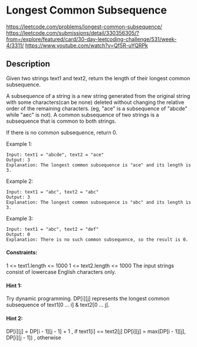 # Longest Common Subsequence

https://leetcode.com/problems/longest-common-subsequence/
https://leetcode.com/submissions/detail/330356305/?from=/explore/featured/card/30-day-leetcoding-challenge/531/week-4/3311/
https://www.youtube.com/watch?v=Qf5R-uYQRPk

## Description
Given two strings text1 and text2, return the length of their longest common subsequence.

A subsequence of a string is a new string generated from the original string with some characters(can be none) deleted without changing the relative order of the remaining characters. (eg, "ace" is a subsequence of "abcde" while "aec" is not). A common subsequence of two strings is a subsequence that is common to both strings.

If there is no common subsequence, return 0.


Example 1:
```
Input: text1 = "abcde", text2 = "ace" 
Output: 3  
Explanation: The longest common subsequence is "ace" and its length is 3.
```

Example 2:
```
Input: text1 = "abc", text2 = "abc"
Output: 3
Explanation: The longest common subsequence is "abc" and its length is 3.
```

Example 3:
```
Input: text1 = "abc", text2 = "def"
Output: 0
Explanation: There is no such common subsequence, so the result is 0.
```

#### Constraints:
1 <= text1.length <= 1000
1 <= text2.length <= 1000
The input strings consist of lowercase English characters only.

#### Hint 1:
Try dynamic programming. DP[i][j] represents the longest common subsequence of text1[0 ... i] & text2[0 ... j].

#### Hint 2:
DP[i][j] = DP[i - 1][j - 1] + 1 , if text1[i] == text2[j] DP[i][j] = max(DP[i - 1][j], DP[i][j - 1]) , otherwise